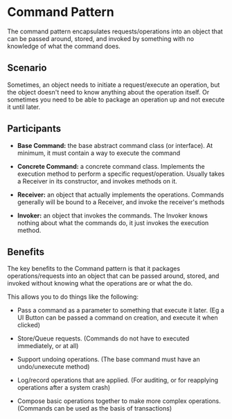 # Command Pattern

The command pattern encapsulates requests/operations into an object that can be
passed around, stored, and invoked by something with no knowledge of what the command does.


## Scenario

Sometimes, an object needs to initiate a request/execute an operation, but the object
doesn't need to know anything about the operation itself. Or sometimes you need to
be able to package an operation up and not execute it until later.


## Participants

- **Base Command:** the base abstract command class (or interface).
At minimum, it must contain a way to execute the command

- **Concrete Command:** a concrete command class.
Implements the execution method to perform a specific request/operation.
Usually takes a Receiver in its constructor, and invokes methods on it.

- **Receiver:** an object that actually implements the operations.
Commands generally will be bound to a Receiver, and invoke the receiver's methods

- **Invoker:** an object that invokes the commands.
The Invoker knows nothing about what the commands do, it just invokes the execution method.


## Benefits

The key benefits to the Command pattern is that it packages operations/requests into
an object that can be passed around, stored, and invoked without knowing what the
operations are or what the do.

This allows you to do things like the following:

- Pass a command as a parameter to something that execute it later.
(Eg a UI Button can be passed a command on creation, and execute it when clicked)

- Store/Queue requests. (Commands do not have to executed immediately, or at all)

- Support undoing operations.
(The base command must have an undo/unexecute method)

- Log/record operations that are applied.
(For auditing, or for reapplying operations after a system crash)

- Compose basic operations together to make more complex operations.
(Commands can be used as the basis of transactions)
